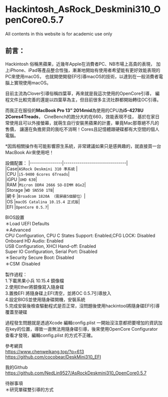 # Hackintosh_AsRock_Deskmini310_OpenCore0.5.7
All contents in this website is for academic use only


## 前言：
Hackintosh 俗稱黑蘋果，近幾年Apple在消費者PC、NB市場上高貴的表現，
加上iPhone、iPad等產品整合性強，漸漸地開始有使用者希望能有更好效能表現的PC來使用macOS，
也就開使開發EFI引導macOS的技術，以達到在一般消費者電腦上實現使用macOS。

目前主流為Clover引導俗稱四葉草，再來就是我這次使用的OpenCore引導，
編程文件比較完善的還是以四葉草為主，但目前很多主流社群都開始轉往OC引導。

而我正在服役的**MacBook Pro 13” 2014mid**為使用的CPU為**i5-4278U 2Cores4Treads**，
CineBench的跑分大約在660，效能表現不佳，
基於在家日常使用且可以外接螢幕，就萌生自行安裝黑蘋果的計畫，畢竟Mac那尊絕不凡的售價，
讓還在負擔房貸的我吃不消啊！Cores且記憶體跟硬碟都有大空間的個人電腦。

*因爲相關操作有可能影響原生系統，非常建議如果只是感興趣的，就直接買一台MacBook Air來使用吧！

設備配置：
|----------------|-------------------------------|  
|Case|`ASRock Deskmini 310 準系統` |  
|CPU          |`i5-9400 6cores 6Treads`|  
|iGPU          |`UHD 630`|  
|RAM          |`Micron DDR4 2666 SO-DIMM 8Gx2`|  
|Storage          |`WD SN550 1TB`|  
|網卡          |`Broadcom 1820A （需屏蔽5個腳位）`|  
|OS          |`macOS Catalina 10.15.4 正式版`|  
|EFI          |`OpenCore 0.5.7`|  


BIOS設置  
＊Load UEFI Defaults  
＊Advanced  
        CPU Configuration, CPU C States Support: Enabled,CFG LOCK: Disabled  
        Onboard HD Audio: Enabled  
        USB Configuration, XHCI Hand-off: Enabled  
        Super IO Configuration, Serial Port: Disabled  
＊Security Secure Boot: Disabled  
＊CSM :Disabled  
  
  
製作過程：  
1.下載黑果小兵 10.15.4 鏡像檔  
2.使用Ether將鏡像寫入隨身碟  
3.置換EFI 將隨身碟上EFI清空，並將OC 0.5.7引導放入  
4.設定BIOS並使用隨身碟開機，安裝系統  
5.完成安裝後檢查驅動程式是否正常，沒問題後使用hackintool將隨身碟EFI引導覆蓋至硬碟  

過程發生問題就是透過Xcode 編輯config.plist 一開始沒注意都把要增加的資訊加在key的位置，導致一直無法用隨身碟引導，後來使用OpenCore Configurator 查看才發現，編輯config.plist 的方式不正確。  
  
參考網頁  
https://www.chenweikang.top/?p=613  
https://github.com/cocobear/DeskMini310_EFI  
  
  
我的Github
https://github.com/NedLin9527/AsRockDeskmini310_OpenCore0.5.7  
  
待辦事項  
＊研究單碟雙引導的方式  

